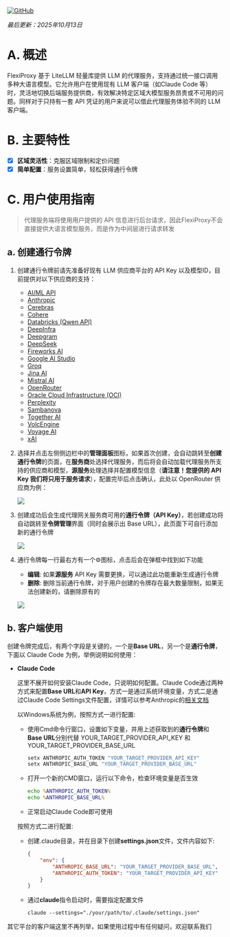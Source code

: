 [![GitHub](https://img.shields.io/badge/GitHub-0.7.0-blue?logo=github)](https://github.com/SanChai20/Flexi-Proxy) 

*最后更新：2025年10月13日*

# A. 概述

FlexiProxy 基于 LiteLLM 轻量库提供 LLM 的代理服务，支持通过统一接口调用多种大语言模型。它允许用户在使用现有 LLM 客户端（如Claude Code 等）时，灵活地切换后端服务提供商，有效解决特定区域大模型服务昂贵或不可用的问题。同样对于只持有一套 API 凭证的用户来说可以借此代理服务体验不同的 LLM 客户端。

# B. 主要特性

- [x] **区域灵活性**：克服区域限制和定价问题
- [x] **简单配置**：服务设置简单，轻松获得通行令牌

# C. 用户使用指南

> 代理服务端将使用用户提供的 API 信息进行后台请求，因此FlexiProxy不会直接提供大语言模型服务，而是作为中间层进行请求转发

## a. 创建通行令牌

1. 创建通行令牌前请先准备好现有 LLM 供应商平台的 API Key 以及模型ID，目前提供对以下供应商的支持：

   - [AI/ML API](https://aimlapi.com/)
   - [Anthropic](https://anthropic.com/)
   - [Cerebras](https://cerebras.ai/)
   - [Cohere](https://cohere.com/)
   - [Databricks (Qwen API)](https://databricks.com/)
   - [DeepInfra](https://deepinfra.com/)
   - [Deepgram](https://deepgram.com/)
   - [DeepSeek](https://deepseek.com/)
   - [Fireworks AI](https://fireworks.ai/)
   - [Google AI Studio](https://aistudio.google.com/)
   - [Groq](https://groq.com/)
   - [Jina AI](https://jina.ai/)
   - [Mistral AI](https://mistral.ai/)
   - [OpenRouter](https://openrouter.ai/)
   - [Oracle Cloud Infrastructure (OCI)](https://oracle.com/cloud/)
   - [Perplexity](https://perplexity.ai/)
   - [Sambanova](https://sambanova.ai/)
   - [Together AI](https://together.ai/)
   - [VolcEngine](https://volcengine.com/)
   - [Voyage AI](https://voyageai.com/)
   - [xAI](https://x.ai/)

2. 选择并点击左侧侧边栏中的**管理面板**图标，如果首次创建，会自动跳转至**创建通行令牌**的页面，在**服务商**处选择代理服务，而后将会自动加载代理服务所支持的供应商和模型，**源服务**处理选择并配置模型信息（**请注意！您提供的 API Key 我们将只用于服务请求**），配置完毕后点击确认，此处以 OpenRouter 供应商为例：

    ![](https://flexiproxy.com/screenshots/zh/create.PNG)

3. 创建成功后会生成代理网关服务商可用的**通行令牌（API Key）**，若创建成功将自动跳转至**令牌管理**界面（同时会展示出 Base URL），此页面下可自行添加新的通行令牌

    ![](https://flexiproxy.com/screenshots/zh/manage.PNG)

4. 通行令牌每一行最右方有一个⚙图标，点击后会在弹框中找到如下功能
   - **编辑**: 如果**源服务** API Key 需要更换，可以通过此功能重新生成通行令牌
   - **删除**: 删除当前通行令牌，对于用户创建的令牌存在最大数量限制，如果无法创建新的，请删除原有的

    ![](https://flexiproxy.com/screenshots/zh/modify.PNG)


## b. 客户端使用

创建令牌完成后，有两个字段是关键的，一个是**Base URL**，另一个是**通行令牌**，下面以 Claude Code 为例，举例说明如何使用：

- **Claude Code**

    这里不展开如何安装Claude Code，只说明如何配置。Claude Code通过两种方式来配置**Base URL**和**API Key**，方式一是通过系统环境变量，方式二是通过Claude Code Settings文件配置，详情可以参考Anthropic的[相关文档](https://docs.anthropic.com/en/docs/claude-code/llm-gateway#litellm-configuration)
    
    以Windows系统为例，按照方式一进行配置:

    - 使用Cmd命令行窗口，设置如下变量，并用上述获取到的**通行令牌**和**Base URL**分别代替 YOUR_TARGET_PROVIDER_API_KEY 和 YOUR_TARGET_PROVIDER_BASE_URL
        ```cmd
        setx ANTHROPIC_AUTH_TOKEN "YOUR_TARGET_PROVIDER_API_KEY"
        setx ANTHROPIC_BASE_URL "YOUR_TARGET_PROVIDER_BASE_URL"
        ```
    - 打开一个新的CMD窗口，运行以下命令，检查环境变量是否生效
        ```cmd
        echo %ANTHROPIC_AUTH_TOKEN%
        echo %ANTHROPIC_BASE_URL%
        ```
    - 正常启动Claude Code即可使用

    按照方式二进行配置:

    - 创建.claude目录，并在目录下创建**settings.json**文件，文件内容如下:
        ```json
        {
            "env": {
                "ANTHROPIC_BASE_URL": "YOUR_TARGET_PROVIDER_BASE_URL",
                "ANTHROPIC_AUTH_TOKEN": "YOUR_TARGET_PROVIDER_API_KEY"
            }
        }
        ```
    - 通过**claude**指令启动时，需要指定配置文件
        ```
        claude --settings="./your/path/to/.claude/settings.json"
        ```

其它平台的客户端这里不再列举，如果使用过程中有任何疑问，欢迎联系我们
